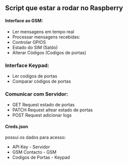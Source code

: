 ## Script que estar a rodar no Raspberry

#### Interface ao GSM:

- Ler mensagens em tempo real
- Processar mensagens recebidas:
- Controlar GPIOS
- Estado do SIM (Saldo)
- Alterar Códigos (Codigos de portas)

### Interface Keypad:

- Ler codigos de portas
- Comparar códigos de portas

### Comunicar com Servidor:

- GET Request estado de portas
- PATCH Request altear estado de portas
- POST Request adicionar logs

#### Creds.json

possui os dados para acesso:

- API Key - Servidor
- GSM Contacto - GSM
- Codigos de Portas - Keypad
